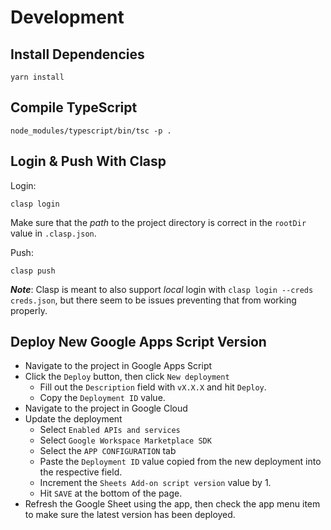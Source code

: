 # Development

## Install Dependencies

```shell
yarn install
```

## Compile TypeScript

```shell
node_modules/typescript/bin/tsc -p .
```

## Login & Push With Clasp

Login:

```shell
clasp login
```

Make sure that the *path* to the project directory is correct in the `rootDir` value in `.clasp.json`. 

Push:

```shell
clasp push
```

***Note***: Clasp is meant to also support *local* login with `clasp login --creds creds.json`, but there seem to be issues preventing that from working properly.

## Deploy New Google Apps Script Version

* Navigate to the project in Google Apps Script
* Click the `Deploy` button, then click `New deployment`
  * Fill out the `Description` field with `vX.X.X` and hit `Deploy`.
  * Copy the `Deployment ID` value.
* Navigate to the project in Google Cloud
* Update the deployment
  * Select `Enabled APIs and services`
  * Select `Google Workspace Marketplace SDK`
  * Select the `APP CONFIGURATION` tab
  * Paste the `Deployment ID` value copied from the new deployment into the respective field.
  * Increment the `Sheets Add-on script version` value by 1.
  * Hit `SAVE` at the bottom of the page.
* Refresh the Google Sheet using the app, then check the app menu item to make sure the latest version has been deployed. 
